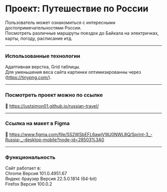 # Проект: Путешествие по России

Пользователь может ознакомиться с интересными достопримечательностями России.  
Посмотреть различные маршруты поездок до Байкала на электричках, карты, погоду, расписание итд.
___
### Использованные технологии
Адаптивная верстка, Grid таблицы.  
Для уменьшения веса сайта картинки оптимизированны через (https://tinypng.com/).  
___
### Посмотреть проект можно по ссылке
📌 https://justsimon01.github.io/russian-travel/
___
### Ссылка на макет в Figma
🎨 https://www.figma.com/file/5S2WSbEFL6awjVWJ0NWL8Q/Sprint-3_-Russia-_-desktop-mobile?node-id=28503%3A0
___
### Функциональность
Caйт работает в:  
Chrome Версия 101.0.4951.67  
Яндекс браузер Версия 22.5.0.1814 (64-bit)  
Firefox Версия 100.0.2
